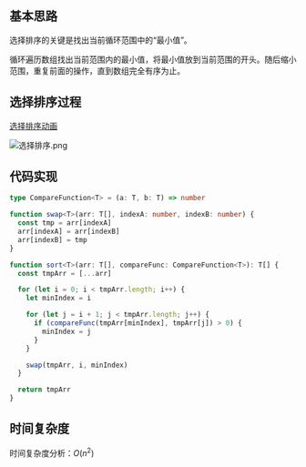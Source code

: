 ## 基本思路

选择排序的关键是找出当前循环范围中的“最小值”。

循环遍历数组找出当前范围内的最小值，将最小值放到当前范围的开头。随后缩小范围，重复前面的操作，直到数组完全有序为止。

## 选择排序过程

[选择排序动画](https://algorithm-visualizer.org/brute-force/selection-sort)

![选择排序.png](https://cdn.luohuidong.cn/clipboard_20231119_012142.png)

## 代码实现

```typescript
type CompareFunction<T> = (a: T, b: T) => number

function swap<T>(arr: T[], indexA: number, indexB: number) {
  const tmp = arr[indexA]
  arr[indexA] = arr[indexB]
  arr[indexB] = tmp
}

function sort<T>(arr: T[], compareFunc: CompareFunction<T>): T[] {
  const tmpArr = [...arr]

  for (let i = 0; i < tmpArr.length; i++) {
    let minIndex = i

    for (let j = i + 1; j < tmpArr.length; j++) {
      if (compareFunc(tmpArr[minIndex], tmpArr[j]) > 0) {
        minIndex = j
      }
    }

    swap(tmpArr, i, minIndex)
  }

  return tmpArr
}
```

## 时间复杂度

时间复杂度分析：$O(n^2)$

